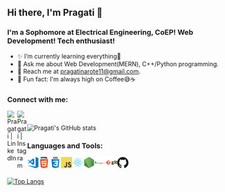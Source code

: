 ## Hi there, I'm Pragati 👋

### I'm a Sophomore at Electrical Engineering, CoEP! Web Development! Tech enthusiast! 
- ✨ I’m currently learning everything🤣
- 📌 Ask me about Web Development(MERN), C++/Python programming.
- 📩 Reach me at pragatinarote11@gmail.com.
- 🤗 Fun fact: I'm always high on Coffee😅☕ 

### Connect with me:
[<img align="left" alt="Pragati | LinkedIn" width="23px" src="https://cdn.jsdelivr.net/npm/simple-icons@v3/icons/linkedin.svg" />](https://www.linkedin.com/in/pragatinarote/)
[<img align="left" alt="Pragati | Instagram" width="23px" src="https://cdn.jsdelivr.net/npm/simple-icons@v3/icons/instagram.svg" />](https://www.instagram.com/pragati_a_narote/)
<br />


![Pragati's GitHub stats](https://github-readme-stats.vercel.app/api?username=Pragati1109&show_icons=true&theme=dark&count_private=true)


### Languages and Tools:
[<img align="left" alt="Visual Studio Code" width="26px" src="https://raw.githubusercontent.com/github/explore/80688e429a7d4ef2fca1e82350fe8e3517d3494d/topics/visual-studio-code/visual-studio-code.png" />](https://github.com/Pragati1109)
[<img align="left" alt="HTML5" width="26px" src="https://raw.githubusercontent.com/github/explore/80688e429a7d4ef2fca1e82350fe8e3517d3494d/topics/html/html.png" />](https://github.com/Pragati1109)
[<img align="left" alt="CSS3" width="26px" src="https://raw.githubusercontent.com/github/explore/80688e429a7d4ef2fca1e82350fe8e3517d3494d/topics/css/css.png" />](https://github.com/Pragati1109)
[<img align="left" alt="JavaScript" width="26px" src="https://raw.githubusercontent.com/github/explore/80688e429a7d4ef2fca1e82350fe8e3517d3494d/topics/javascript/javascript.png" />](https://github.com/Pragati1109)
[<img align="left" alt="React" width="26px" src="https://raw.githubusercontent.com/github/explore/80688e429a7d4ef2fca1e82350fe8e3517d3494d/topics/react/react.png" />](https://github.com/Pragati1109)
[<img align="left" alt="Node.js" width="26px" src="https://raw.githubusercontent.com/github/explore/80688e429a7d4ef2fca1e82350fe8e3517d3494d/topics/nodejs/nodejs.png" />](https://github.com/Pragati1109)
[<img align="left" alt="MongoDB" width="26px" src="https://raw.githubusercontent.com/github/explore/80688e429a7d4ef2fca1e82350fe8e3517d3494d/topics/mongodb/mongodb.png" />](https://github.com/Pragati1109)
[<img align="left" alt="Git" width="26px" src="https://raw.githubusercontent.com/github/explore/80688e429a7d4ef2fca1e82350fe8e3517d3494d/topics/git/git.png" />](https://github.com/Pragati1109)
[<img align="left" alt="GitHub" width="26px" src="https://raw.githubusercontent.com/github/explore/78df643247d429f6cc873026c0622819ad797942/topics/github/github.png" />](https://github.com/Pragati1109)

<br/>
<br/>

[![Top Langs](https://github-readme-stats.vercel.app/api/top-langs/?username=Pragati1109&layout=compact)](https://github.com/anuraghazra/github-readme-stats)



